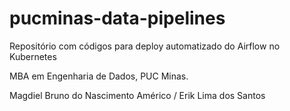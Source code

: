 # pucminas-data-pipelines

Repositório com códigos para deploy automatizado do Airflow no Kubernetes

MBA em Engenharia de Dados, PUC Minas.

Magdiel Bruno do Nascimento Américo / 
Erik Lima dos Santos
